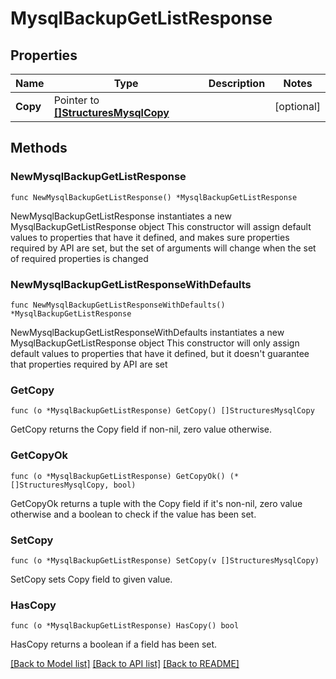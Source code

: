 # MysqlBackupGetListResponse

## Properties

Name | Type | Description | Notes
------------ | ------------- | ------------- | -------------
**Copy** | Pointer to [**[]StructuresMysqlCopy**](StructuresMysqlCopy.md) |  | [optional] 

## Methods

### NewMysqlBackupGetListResponse

`func NewMysqlBackupGetListResponse() *MysqlBackupGetListResponse`

NewMysqlBackupGetListResponse instantiates a new MysqlBackupGetListResponse object
This constructor will assign default values to properties that have it defined,
and makes sure properties required by API are set, but the set of arguments
will change when the set of required properties is changed

### NewMysqlBackupGetListResponseWithDefaults

`func NewMysqlBackupGetListResponseWithDefaults() *MysqlBackupGetListResponse`

NewMysqlBackupGetListResponseWithDefaults instantiates a new MysqlBackupGetListResponse object
This constructor will only assign default values to properties that have it defined,
but it doesn't guarantee that properties required by API are set

### GetCopy

`func (o *MysqlBackupGetListResponse) GetCopy() []StructuresMysqlCopy`

GetCopy returns the Copy field if non-nil, zero value otherwise.

### GetCopyOk

`func (o *MysqlBackupGetListResponse) GetCopyOk() (*[]StructuresMysqlCopy, bool)`

GetCopyOk returns a tuple with the Copy field if it's non-nil, zero value otherwise
and a boolean to check if the value has been set.

### SetCopy

`func (o *MysqlBackupGetListResponse) SetCopy(v []StructuresMysqlCopy)`

SetCopy sets Copy field to given value.

### HasCopy

`func (o *MysqlBackupGetListResponse) HasCopy() bool`

HasCopy returns a boolean if a field has been set.


[[Back to Model list]](../README.md#documentation-for-models) [[Back to API list]](../README.md#documentation-for-api-endpoints) [[Back to README]](../README.md)


